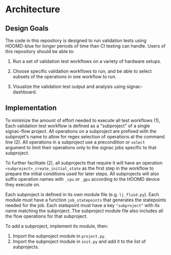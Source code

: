 # Architecture

## Design Goals

The code in this repository is designed to run validation tests using HOOMD-blue
for longer periods of time than CI testing can handle. Users of this repository
should be able to:

1. Run a set of validation test workflows on a variety of hardware setups.

2. Choose specific validation workflows to run, and be able to select subsets of
the operations in one workflow to run.

3. Visualize the validation test output and analysis using signac-dashboard.

## Implementation

To minimize the amount of effort needed to execute all test workflows (1),
Each validation test workflow is defined as a "subproject" of a single signac-flow
project. All operations on a subproject are prefixed with the subprojet's name
to allow for regex selection of operations at the command line (2). All operations
in a subproject use a precondition or `select` argument to limit their operations
only to the signac jobs specific to that subproject.

To further facilitate (2), all subprojects that require it will have an operation
`<subproject>_create_initial_state` as the first step in the workflow to prepare the
initial conditions used for later steps. All subprojects will also suffix operation
names with `_cpu` or `_gpu` according to the HOOMD device they execute on.

Each subproject is defined in its own module file (e.g. `lj_fluid.py`). Each module
must have a function `job_statepoints` that generates the statepoints needed for the job.
Each statepoint must have a key `"subproject"` with its name matching the subproject.
The subproject module file also includes all the flow operations for that subproject.

To add a subproject, implement its module, then:
1. Import the subproject module in `project.py`.
2. Import the subproject module in `init.py` and add it to the list of subprojects.
